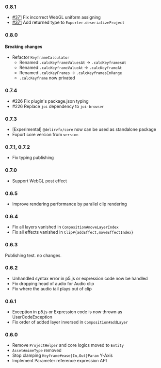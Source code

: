 ### 0.8.1
- [#371](https://github.com/ra-gg/Delir/pull/371) Fix incorrect WebGL uniform assigning
- [#371](https://github.com/ra-gg/Delir/pull/371) Add returned type to `Exporter.deserializeProject`

### 0.8.0
#### Breaking changes
- Refactor `KeyframeCalculator`
  - Renamed `.calcKeyframeValuesAt` -> `.calcKeyframesAt`
  - Renamed `.calcKeyframeValueAt` -> `.calcKeyframeAt`
  - Renamed `.calcKeyFrames` -> `.calcKeyframesInRange`
  - `.calcKeyframe` now privated

### 0.7.4
- #226 Fix plugin's package.json typing
- #226 Replace `joi` dependency to `joi-browser`

### 0.7.3
- [Experimental] `@delirvfx/core` now can be used as standalone package
- Export core version from `version`

### 0.7.1, 0.7.2
- Fix typing publishing

### 0.7.0
- Support WebGL post effect

### 0.6.5
- Improve rendering performance by parallel clip rendering

### 0.6.4
- Fix all layers vanished in `Composition#moveLayerIndex`
- Fix all effects vanished in `Clip#{addEffect,moveEffectIndex}`

### 0.6.3
Publishing test. no changes.

### 0.6.2
- Unhandled syntax error in p5.js or expression code now be handled
- Fix dropping head of audio for Audio clip
- Fix where the audio tail plays out of clip

### 0.6.1
- Exception in p5.js or Expression code is now thrown as UserCodeException
- Fix order of added layer inversed in `Composition#addLayer`

### 0.6.0
- Remove `ProjectHelper` and core logics moved to `Entity`
- `Asset#mimeType` removed
- Stop clamping `Keyframe#ease{In,Out}Param` Y-Axis
- Implement Parameter reference expression API

